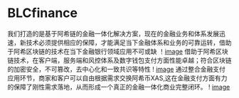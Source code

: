 # BLCfinance
我们打造的是基于阿希链的金融一体化解决方案，现在的金融业务和体系发展迅速，新技术必须提供相应的保障，才能满足当下金融体系和业务的可靠运转，借助于阿希区块链的技术在当下金融银行领域应用不可或缺
！[image](https://github.com/Linblc/BLCfinance/blob/master/images/3.png)
借助于阿希区块链技术，在客户端，服务端和风控体系及数字钱包支付方面性能卓越；符合区块链的加密安全，不可篡改，去中心化和一致共识等特性
! [image](https://github.com/Linblc/BLCfinance/blob/master/images/1.png)
通过整合金融支付应用环节，商家和客户可以自由根据需求交换阿希币XAS,这在金融支付方面有力的保障了刚性需求落地，从而形成一个真正的金融一体化商业完整闭环。
! [image](https://github.com/Linblc/BLCfinance/blob/master/images/2.png)
